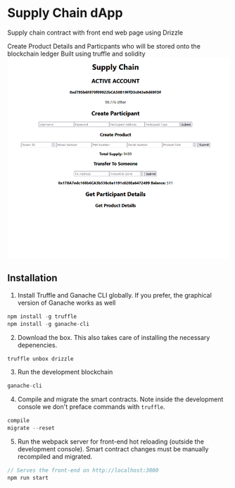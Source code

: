 # Supply Chain dApp
Supply chain contract with front end web page using Drizzle

Create Product Details and Particpants who will be stored onto the blockchain ledger
Built using truffle and solidity
![Front End](./frontEndDisplay.png)


## Installation

1. Install Truffle and Ganache CLI globally. If you prefer, the graphical version of Ganache works as well
```javascript
npm install -g truffle
npm install -g ganache-cli
```

2. Download the box. This also takes care of installing the necessary depenencies.
```javascript
truffle unbox drizzle
```

3. Run the development blockchain
```javascript
ganache-cli
```

4. Compile and migrate the smart contracts. Note inside the development console we don't preface commands with `truffle`.
```javascript
compile
migrate --reset
```

5. Run the webpack server for front-end hot reloading (outside the development console). Smart contract changes must be manually recompiled and migrated.
```javascript
// Serves the front-end on http://localhost:3000
npm run start
```
